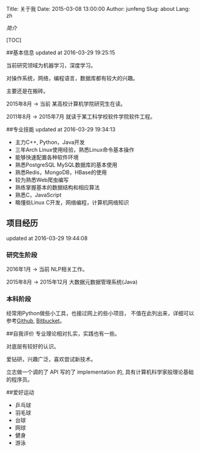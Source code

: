 Title: 关于我
Date: 2015-03-08 13:00:00
Author: junfeng
Slug: about
Lang: zh

*简介*

[TOC]

##基本信息
updated at 2016-03-29 19:25:15

当前研究领域为机器学习，深度学习。

对操作系统，网络，编程语言，数据库都有较大的兴趣。

主要还是在搬砖。

2015年8月 -> 当前 某高校计算机学院研究生在读。

2011年8月 -> 2015年7月 就读于某工科学校软件学院软件工程。

##专业技能
updated at 2016-03-29 19:34:13

* 主力C++, Python，Java开发
* 三年Arch Linux使用经验，熟悉Linux命令基本操作
* 能够快速配置各种软件环境
* 熟悉PostgreSQL MySQL数据库的基本使用
* 熟悉Redis，MongoDB，HBase的使用
* 较为熟悉Web爬虫编写
* 熟练掌握基本的数据结构和相应算法
* 熟悉C，JavaScript
* 略懂些Linux C开发，网络编程，计算机网络知识


## 项目经历
updated at 2016-03-29 19:44:08

### 研究生阶段
2016年1月 -> 当前 NLP相关工作。

2015年8月 -> 2015年12月 大数据元数据管理系统(Java)

### 本科阶段
经常用Python做些小工具，也接过网上的些小项目，
不值在此列出来，详细可以参考[Github][1], [Bitbucket][2]。


##自我评价
专业理论相对扎实，实践也有一些。

对底层有较好的认识。

爱钻研，兴趣广泛，喜欢尝试新技术。

立志做一个调的了 API 写的了 implementation 的,
具有计算机科学家般理论基础的程序员。

##爱好运动
* 乒乓球
* 羽毛球
* 台球
* 网球
* 健身
* 游泳



[1]: https://github.com/junfenglx
[2]: https://bitbucket.org/junfeng_hu/

